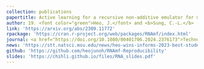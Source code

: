 ```yaml
---
collection: publications
papertitle: Active learning for a recursive non-additive emulator for multi-fidelity computer experiments
author: 19. <font color="green">Heo, J.</font> and <b>Sung, C.-L.</b> (2025)
link: 'https://arxiv.org/abs/2309.11772'
rpackage: 'https://cran.r-project.org/web/packages/RNAmf/index.html'
journal: <a href="https://doi.org/10.1080/00401706.2024.2376173">Technometrics</a>, 67(1), 58-72. <a href="https://www.linkedin.com/posts/informs-quality-statistics-and-reliability-qsr_celebrating-the-winner-of-the-2023-informs-activity-7120983705677963264-_ETw?utm_source=share&utm_medium=member_desktop"> [Winner of INFORMS 2023 QSR Best Student Paper] </a>
news: 'https://stt.natsci.msu.edu/news/heo-wins-informs-2023-best-student-paper-competition.aspx'
github: 'https://github.com/heojunoh/RNAmf-Reproducibility'
slides: 'https://chihli.github.io/files/RNA_slides.pdf'
---
```

